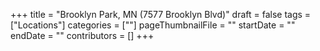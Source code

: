 +++
title = "Brooklyn Park, MN (7577 Brooklyn Blvd)"
draft = false
tags = ["Locations"]
categories = [""]
pageThumbnailFile = ""
startDate = ""
endDate = ""
contributors = []
+++
